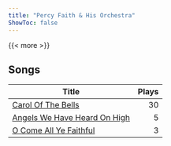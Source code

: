 ```yaml
---
title: "Percy Faith & His Orchestra"
ShowToc: false
---
```


{{< more >}}

## Songs
Title | Plays 
----- | -----: 
[Carol Of The Bells](/songs/carol-of-the-bells) | 30
[Angels We Have Heard On High](/songs/angels-we-have-heard-on-high) | 5
[O Come All Ye Faithful](/songs/o-come-all-ye-faithful) | 3

